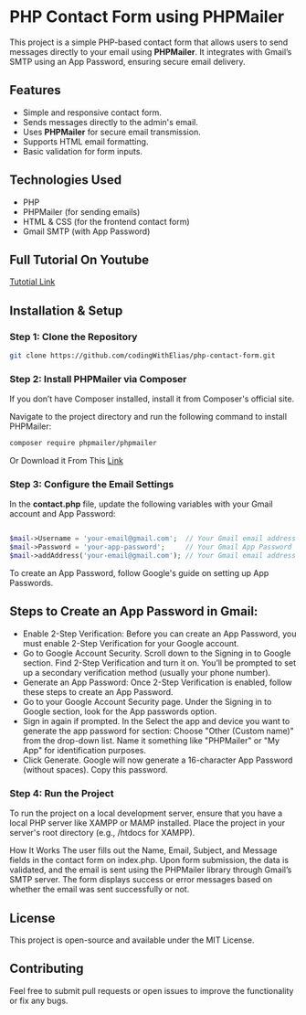 # PHP Contact Form using PHPMailer

This project is a simple PHP-based contact form that allows users to send messages directly to your email using **PHPMailer**. It integrates with Gmail’s SMTP using an App Password, ensuring secure email delivery.

## Features
- Simple and responsive contact form.
- Sends messages directly to the admin's email.
- Uses **PHPMailer** for secure email transmission.
- Supports HTML email formatting.
- Basic validation for form inputs.

## Technologies Used
- PHP
- PHPMailer (for sending emails)
- HTML & CSS (for the frontend contact form)
- Gmail SMTP (with App Password)

## Full Tutorial On Youtube
[Tutotial Link](https://youtu.be/hrm-q5D_3-0)

## Installation & Setup

### Step 1: Clone the Repository
```bash
git clone https://github.com/codingWithElias/php-contact-form.git
```
### Step 2: Install PHPMailer via Composer 
If you don’t have Composer installed, install it from Composer's official site.

Navigate to the project directory and run the following command to install PHPMailer:
```bash
composer require phpmailer/phpmailer
```
Or Download it From This [Link ](https://github.com/PHPMailer/PHPMailer)
### Step 3: Configure the Email Settings
In the **contact.php** file, update the following variables with your Gmail account and App Password:

```php

$mail->Username = 'your-email@gmail.com';  // Your Gmail email address
$mail->Password = 'your-app-password';     // Your Gmail App Password
$mail->addAddress('your-email@gmail.com'); // Your Gmail email address
```
To create an App Password, follow Google's guide on setting up App Passwords.

## Steps to Create an App Password in Gmail:
- Enable 2-Step Verification: Before you can create an App Password, you must enable 2-Step Verification for your Google account.
- Go to Google Account Security. Scroll down to the Signing in to Google section.
Find 2-Step Verification and turn it on. You’ll be prompted to set up a secondary verification method (usually your phone number).
- Generate an App Password: Once 2-Step Verification is enabled, follow these steps to create an App Password.
- Go to your Google Account Security page. Under the Signing in to Google section, look for the App passwords option.
- Sign in again if prompted. In the Select the app and device you want to generate the app password for section: Choose "Other (Custom name)" from the drop-down list.
Name it something like "PHPMailer" or "My App" for identification purposes.
- Click Generate. Google will now generate a 16-character App Password (without spaces). Copy this password.

### Step 4: Run the Project
To run the project on a local development server, ensure that you have a local PHP server like XAMPP or MAMP installed. Place the project in your server's root directory (e.g., /htdocs for XAMPP).

How It Works
The user fills out the Name, Email, Subject, and Message fields in the contact form on index.php.
Upon form submission, the data is validated, and the email is sent using the PHPMailer library through Gmail’s SMTP server.
The form displays success or error messages based on whether the email was sent successfully or not.


## License
This project is open-source and available under the MIT License.

## Contributing
Feel free to submit pull requests or open issues to improve the functionality or fix any bugs.